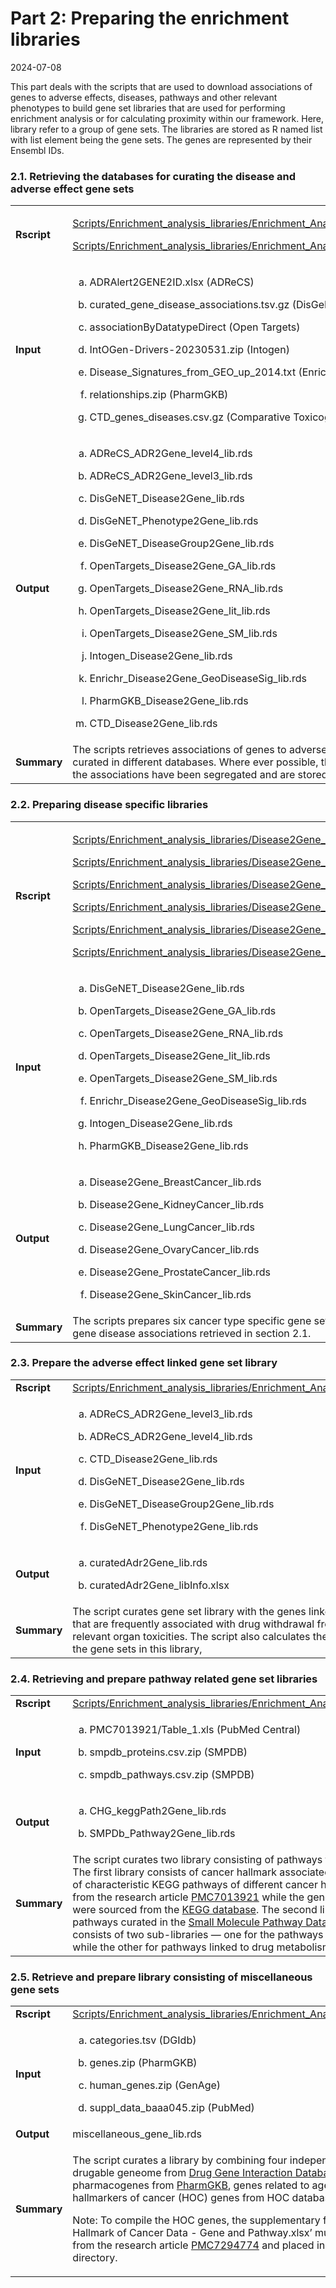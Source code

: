 Part 2: Preparing the enrichment libraries
================
2024-07-08

This part deals with the scripts that are used to download associations
of genes to adverse effects, diseases, pathways and other relevant
phenotypes to build gene set libraries that are used for performing
enrichment analysis or for calculating proximity within our framework.
Here, library refer to a group of gene sets. The libraries are stored as
R named list with list element being the gene sets. The genes are
represented by their Ensembl IDs.

### 2.1. Retrieving the databases for curating the disease and adverse effect gene sets

<table>
<colgroup>
<col style="width: 5%" />
<col style="width: 94%" />
</colgroup>
<tbody>
<tr class="odd">
<td><strong>Rscript</strong></td>
<td><p><a
href="../Scripts/Enrichment_analysis_libraries/Enrichment_Analysis_Libraries_ADR.R">Scripts/Enrichment_analysis_libraries/Enrichment_Analysis_Libraries_ADR.R</a></p>
<p><a
href="../Scripts/Enrichment_analysis_libraries/Enrichment_Analysis_Libraries_Diseases.R">Scripts/Enrichment_analysis_libraries/Enrichment_Analysis_Libraries_Diseases.R</a></p></td>
</tr>
<tr class="even">
<td><strong>Input</strong></td>
<td><ol type="a">
<li><p>ADRAlert2GENE2ID.xlsx (ADReCS)</p></li>
<li><p>curated_gene_disease_associations.tsv.gz (DisGeNet)</p></li>
<li><p>associationByDatatypeDirect (Open Targets)</p></li>
<li><p>IntOGen-Drivers-20230531.zip (Intogen)</p></li>
<li><p>Disease_Signatures_from_GEO_up_2014.txt (Enrichr)</p></li>
<li><p>relationships.zip (PharmGKB)</p></li>
<li><p>CTD_genes_diseases.csv.gz (Comparative Toxicogenomics
Database)</p></li>
</ol></td>
</tr>
<tr class="odd">
<td><strong>Output</strong></td>
<td><ol type="a">
<li><p>ADReCS_ADR2Gene_level4_lib.rds</p></li>
<li><p>ADReCS_ADR2Gene_level3_lib.rds</p></li>
<li><p>DisGeNET_Disease2Gene_lib.rds</p></li>
<li><p>DisGeNET_Phenotype2Gene_lib.rds</p></li>
<li><p>DisGeNET_DiseaseGroup2Gene_lib.rds</p></li>
<li><p>OpenTargets_Disease2Gene_GA_lib.rds</p></li>
<li><p>OpenTargets_Disease2Gene_RNA_lib.rds</p></li>
<li><p>OpenTargets_Disease2Gene_lit_lib.rds</p></li>
<li><p>OpenTargets_Disease2Gene_SM_lib.rds</p></li>
<li><p>Intogen_Disease2Gene_lib.rds</p></li>
<li><p>Enrichr_Disease2Gene_GeoDiseaseSig_lib.rds</p></li>
<li><p>PharmGKB_Disease2Gene_lib.rds</p></li>
<li><p>CTD_Disease2Gene_lib.rds</p></li>
</ol></td>
</tr>
<tr class="even">
<td><strong>Summary</strong></td>
<td>The scripts retrieves associations of genes to adverse effect and
diseases as curated in different databases. Where ever possible, the
types or the sources of the associations have been segregated and are
stored separately.</td>
</tr>
</tbody>
</table>

### 2.2. Preparing disease specific libraries

<table>
<colgroup>
<col style="width: 8%" />
<col style="width: 91%" />
</colgroup>
<tbody>
<tr class="odd">
<td><strong>Rscript</strong></td>
<td><p><a
href="../Scripts/Enrichment_analysis_libraries/Disease2Gene_BreastCancer_lib.R">Scripts/Enrichment_analysis_libraries/Disease2Gene_BreastCancer_lib.R</a></p>
<p><a
href="../Scripts/Enrichment_analysis_libraries/Disease2Gene_KidneyCancer_lib.R">Scripts/Enrichment_analysis_libraries/Disease2Gene_KidneyCancer_lib.R</a></p>
<p><a
href="../Scripts/Enrichment_analysis_libraries/Disease2Gene_LungCancer_lib.R">Scripts/Enrichment_analysis_libraries/Disease2Gene_LungCancer_lib.R</a></p>
<p><a
href="../Scripts/Enrichment_analysis_libraries/Disease2Gene_OvaryCancer_lib.R">Scripts/Enrichment_analysis_libraries/Disease2Gene_OvaryCancer_lib.R</a></p>
<p><a
href="../Scripts/Enrichment_analysis_libraries/Disease2Gene_ProstateCancer_lib.R">Scripts/Enrichment_analysis_libraries/Disease2Gene_ProstateCancer_lib.R</a></p>
<p><a
href="../Scripts/Enrichment_analysis_libraries/Disease2Gene_SkinCancer_lib.R">Scripts/Enrichment_analysis_libraries/Disease2Gene_SkinCancer_lib.R</a></p></td>
</tr>
<tr class="even">
<td><strong>Input</strong></td>
<td><ol type="a">
<li><p>DisGeNET_Disease2Gene_lib.rds</p></li>
<li><p>OpenTargets_Disease2Gene_GA_lib.rds</p></li>
<li><p>OpenTargets_Disease2Gene_RNA_lib.rds</p></li>
<li><p>OpenTargets_Disease2Gene_lit_lib.rds</p></li>
<li><p>OpenTargets_Disease2Gene_SM_lib.rds</p></li>
<li><p>Enrichr_Disease2Gene_GeoDiseaseSig_lib.rds</p></li>
<li><p>Intogen_Disease2Gene_lib.rds</p></li>
<li><p>PharmGKB_Disease2Gene_lib.rds</p></li>
</ol></td>
</tr>
<tr class="odd">
<td><strong>Output</strong></td>
<td><ol type="a">
<li><p>Disease2Gene_BreastCancer_lib.rds</p></li>
<li><p>Disease2Gene_KidneyCancer_lib.rds</p></li>
<li><p>Disease2Gene_LungCancer_lib.rds</p></li>
<li><p>Disease2Gene_OvaryCancer_lib.rds</p></li>
<li><p>Disease2Gene_ProstateCancer_lib.rds</p></li>
<li><p>Disease2Gene_SkinCancer_lib.rds</p></li>
</ol></td>
</tr>
<tr class="even">
<td><strong>Summary</strong></td>
<td>The scripts prepares six cancer type specific gene set libraries
using the gene disease associations retrieved in section 2.1.</td>
</tr>
</tbody>
</table>

### 2.3. Prepare the adverse effect linked gene set library

<table>
<colgroup>
<col style="width: 4%" />
<col style="width: 95%" />
</colgroup>
<tbody>
<tr class="odd">
<td><strong>Rscript</strong></td>
<td><a
href="../Scripts/Enrichment_analysis_libraries/Enrichment_Analysis_Libraries_curatedADR.R">Scripts/Enrichment_analysis_libraries/Enrichment_Analysis_Libraries_curatedADR.R</a></td>
</tr>
<tr class="even">
<td><strong>Input</strong></td>
<td><ol type="a">
<li><p>ADReCS_ADR2Gene_level3_lib.rds</p></li>
<li><p>ADReCS_ADR2Gene_level4_lib.rds</p></li>
<li><p>CTD_Disease2Gene_lib.rds</p></li>
<li><p>DisGeNET_Disease2Gene_lib.rds</p></li>
<li><p>DisGeNET_DiseaseGroup2Gene_lib.rds</p></li>
<li><p>DisGeNET_Phenotype2Gene_lib.rds</p></li>
</ol></td>
</tr>
<tr class="odd">
<td><strong>Output</strong></td>
<td><ol type="a">
<li><p>curatedAdr2Gene_lib.rds</p></li>
<li><p>curatedAdr2Gene_libInfo.xlsx</p></li>
</ol></td>
</tr>
<tr class="even">
<td><strong>Summary</strong></td>
<td>The script curates gene set library with the genes linked to adverse
drug reactions that are frequently associated with drug withdrawal from
the market and other relevant organ toxicities. The script also
calculates the Jaccard similarity between the gene sets in this
library,</td>
</tr>
</tbody>
</table>

### 2.4. Retrieving and prepare pathway related gene set libraries

<table>
<colgroup>
<col style="width: 1%" />
<col style="width: 98%" />
</colgroup>
<tbody>
<tr class="odd">
<td><strong>Rscript</strong></td>
<td><a
href="../Scripts/Enrichment_analysis_libraries/Enrichment_Analysis_Libraries_Pathways.R">Scripts/Enrichment_analysis_libraries/Enrichment_Analysis_Libraries_Pathways.R</a></td>
</tr>
<tr class="even">
<td><strong>Input</strong></td>
<td><ol type="a">
<li><p>PMC7013921/Table_1.xls (PubMed Central)</p></li>
<li><p>smpdb_proteins.csv.zip (SMPDB)</p></li>
<li><p>smpdb_pathways.csv.zip (SMPDB)</p></li>
</ol></td>
</tr>
<tr class="odd">
<td><strong>Output</strong></td>
<td><ol type="a">
<li><p>CHG_keggPath2Gene_lib.rds</p></li>
<li><p>SMPDb_Pathway2Gene_lib.rds</p></li>
</ol></td>
</tr>
<tr class="even">
<td><strong>Summary</strong></td>
<td>The script curates two library consisting of pathways from two
different sources. The first library consists of cancer hallmark
associated KEGG pathways. The list of characteristic KEGG pathways of
different cancer hallmarker were retrieved from the research article <a
href="https://doi.org/10.3389/fgene.2020.00029">PMC7013921</a> while the
genes in the KEGG pathway were sourced from the <a
href="https://www.genome.jp/kegg/">KEGG database</a>. The second library
is based on the pathways curated in the <a
href="https://www.smpdb.ca/">Small Molecule Pathway Database
(SMPDB)</a>. The library consists of two sub-libraries — one for the
pathways associated to drug action while the other for pathways linked
to drug metabolism.</td>
</tr>
</tbody>
</table>

### 2.5. Retrieve and prepare library consisting of miscellaneous gene sets

<table>
<colgroup>
<col style="width: 3%" />
<col style="width: 96%" />
</colgroup>
<tbody>
<tr class="odd">
<td><strong>Rscript</strong></td>
<td><a
href="../Scripts/Enrichment_analysis_libraries/Enrichment_Analysis_Libraries_Miscellaneous.R">Scripts/Enrichment_analysis_libraries/Enrichment_Analysis_Libraries_Miscellaneous.R</a></td>
</tr>
<tr class="even">
<td><strong>Input</strong></td>
<td><ol type="a">
<li><p>categories.tsv (DGIdb)</p></li>
<li><p>genes.zip (PharmGKB)</p></li>
<li><p>human_genes.zip (GenAge)</p></li>
<li><p>suppl_data_baaa045.zip (PubMed)</p></li>
</ol></td>
</tr>
<tr class="odd">
<td><strong>Output</strong></td>
<td>miscellaneous_gene_lib.rds</td>
</tr>
<tr class="even">
<td><strong>Summary</strong></td>
<td><p>The script curates a library by combining four independent gene
sets — genes in drugable geneome from <a
href="https://www.dgidb.org/">Drug Gene Interaction Database
(DGIdb)</a>, very important pharmacogenes from <a
href="https://www.pharmgkb.org/">PharmGKB</a>, genes related to ageing
from <a
href="https://genomics.senescence.info/genes/index.html">GenAge</a>
database and hallmarkers of cancer (HOC) genes from HOC database.</p>
<p>Note: To compile the HOC genes, the supplementary file
‘Halifax-curation.Table S2. Hallmark of Cancer Data - Gene and
Pathway.xlsx’ must be manually downloaded from the research article <a
href="https://doi.org/10.1093/database/baaa045">PMC7294774</a> and
placed inside the <code>Databases/HOCdb/</code> directory.</p></td>
</tr>
</tbody>
</table>
